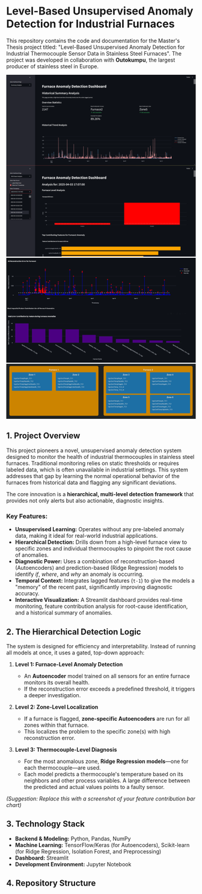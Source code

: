 # Level-Based Unsupervised Anomaly Detection for Industrial Furnaces

This repository contains the code and documentation for the Master's Thesis project titled: "Level-Based Unsupervised Anomaly Detection for Industrial Thermocouple Sensor Data in Stainless Steel Furnaces". The project was developed in collaboration with **Outokumpu**, the largest producer of stainless steel in Europe.

![Dashboard](Dashboard.png)
![Furnace Summary](FurnaceSummary.png)
![Structure](structure.png)

## 1. Project Overview

This project pioneers a novel, unsupervised anomaly detection system designed to monitor the health of industrial thermocouples in stainless steel furnaces. Traditional monitoring relies on static thresholds or requires labeled data, which is often unavailable in industrial settings. This system addresses that gap by learning the normal operational behavior of the furnaces from historical data and flagging any significant deviations.

The core innovation is a **hierarchical, multi-level detection framework** that provides not only alerts but also actionable, diagnostic insights.

### Key Features:
- **Unsupervised Learning:** Operates without any pre-labeled anomaly data, making it ideal for real-world industrial applications.
- **Hierarchical Detection:** Drills down from a high-level furnace view to specific zones and individual thermocouples to pinpoint the root cause of anomalies.
- **Diagnostic Power:** Uses a combination of reconstruction-based (Autoencoders) and prediction-based (Ridge Regression) models to identify *if*, *where*, and *why* an anomaly is occurring.
- **Temporal Context:** Integrates lagged features (`t-1`) to give the models a "memory" of the recent past, significantly improving diagnostic accuracy.
- **Interactive Visualization:** A Streamlit dashboard provides real-time monitoring, feature contribution analysis for root-cause identification, and a historical summary of anomalies.

## 2. The Hierarchical Detection Logic

The system is designed for efficiency and interpretability. Instead of running all models at once, it uses a gated, top-down approach:

1.  **Level 1: Furnace-Level Anomaly Detection**
    - An **Autoencoder** model trained on all sensors for an entire furnace monitors its overall health.
    - If the reconstruction error exceeds a predefined threshold, it triggers a deeper investigation.

2.  **Level 2: Zone-Level Localization**
    - If a furnace is flagged, **zone-specific Autoencoders** are run for all zones within that furnace.
    - This localizes the problem to the specific zone(s) with high reconstruction error.

3.  **Level 3: Thermocouple-Level Diagnosis**
    - For the most anomalous zone, **Ridge Regression models**—one for each thermocouple—are used.
    - Each model predicts a thermocouple's temperature based on its neighbors and other process variables. A large difference between the predicted and actual values points to a faulty sensor.


*(Suggestion: Replace this with a screenshot of your feature contribution bar chart)*

## 3. Technology Stack

- **Backend & Modeling:** Python, Pandas, NumPy
- **Machine Learning:** TensorFlow/Keras (for Autoencoders), Scikit-learn (for Ridge Regression, Isolation Forest, and Preprocessing)
- **Dashboard:** Streamlit
- **Development Environment:** Jupyter Notebook

## 4. Repository Structure
